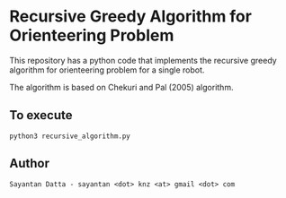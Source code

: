 # Recursive Greedy Algorithm for Orienteering Problem

This repository has a python code that implements the recursive greedy algorithm for orienteering problem for a single robot. 

The algorithm is based on Chekuri and Pal (2005) algorithm. 

## To execute

```
python3 recursive_algorithm.py
```

## Author

`Sayantan Datta - sayantan <dot> knz <at> gmail <dot> com`
